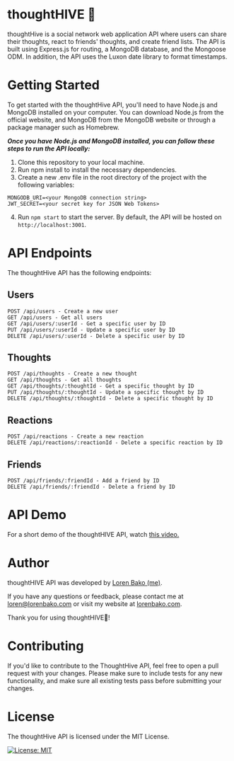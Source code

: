 # thoughtHIVE 🐝
thoughtHive is a social network web application API where users can share their thoughts, react to friends' thoughts, and create friend lists. The API is built using Express.js for routing, a MongoDB database, and the Mongoose ODM. In addition, the API uses the Luxon date library to format timestamps.

# Getting Started
To get started with the thoughtHive API, you'll need to have Node.js and MongoDB installed on your computer. You can download Node.js from the official website, and MongoDB from the MongoDB website or through a package manager such as Homebrew.  

***Once you have Node.js and MongoDB installed, you can follow these steps to run the API locally:***  

  1. Clone this repository to your local machine.
  2. Run npm install to install the necessary dependencies.
  3. Create a new .env file in the root directory of the project with the following variables:  

    MONGODB_URI=<your MongoDB connection string>
    JWT_SECRET=<your secret key for JSON Web Tokens>

  4. Run ```npm start``` to start the server. By default, the API will be hosted on ```http://localhost:3001```.
  
  # API Endpoints
  The thoughtHive API has the following endpoints:

## Users
    POST /api/users - Create a new user
    GET /api/users - Get all users
    GET /api/users/:userId - Get a specific user by ID
    PUT /api/users/:userId - Update a specific user by ID
    DELETE /api/users/:userId - Delete a specific user by ID
## Thoughts
    POST /api/thoughts - Create a new thought
    GET /api/thoughts - Get all thoughts
    GET /api/thoughts/:thoughtId - Get a specific thought by ID
    PUT /api/thoughts/:thoughtId - Update a specific thought by ID
    DELETE /api/thoughts/:thoughtId - Delete a specific thought by ID
## Reactions
    POST /api/reactions - Create a new reaction
    DELETE /api/reactions/:reactionId - Delete a specific reaction by ID
## Friends
    POST /api/friends/:friendId - Add a friend by ID
    DELETE /api/friends/:friendId - Delete a friend by ID
    
# API Demo
For a short demo of the thoughtHIVE API, watch [this video.](https://drive.google.com/file/d/1G0ex2W_10jV0RCUL30SUvqEnwMFZGv8T/view)

# Author
thoughtHIVE API was developed by [Loren Bako (me)](https://github.com/lbako801). 
 
If you have any questions or feedback, please contact me at loren@lorenbako.com or visit my website at [lorenbako.com](https://lorenbako.com). 

Thank you for using thoughtHIVE🐝!
# Contributing
If you'd like to contribute to the ThoughtHive API, feel free to open a pull request with your changes. Please make sure to include tests for any new functionality, and make sure all existing tests pass before submitting your changes.

# License
The thoughtHive API is licensed under the MIT License.  

[![License: MIT](https://img.shields.io/badge/License-MIT-yellow.svg)](https://opensource.org/licenses/MIT)



